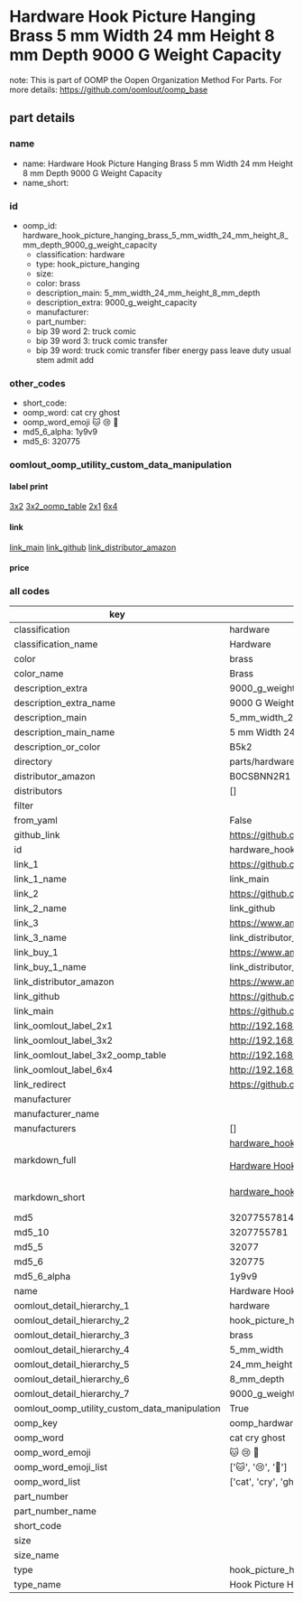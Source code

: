 # Hardware Hook Picture Hanging Brass 5 mm Width 24 mm Height 8 mm Depth 9000 G Weight Capacity  

note: This is part of OOMP the Oopen Organization Method For Parts. For more details: https://github.com/oomlout/oomp_base

##  part details
  







### name
* name: Hardware Hook Picture Hanging Brass 5 mm Width 24 mm Height 8 mm Depth 9000 G Weight Capacity
* name_short: 
### id
* oomp_id: hardware_hook_picture_hanging_brass_5_mm_width_24_mm_height_8_mm_depth_9000_g_weight_capacity
  * classification: hardware
  * type: hook_picture_hanging
  * size: 
  * color: brass
  * description_main: 5_mm_width_24_mm_height_8_mm_depth
  * description_extra: 9000_g_weight_capacity
  * manufacturer: 
  * part_number: 
  * bip 39 word 2: truck comic
  * bip 39 word 3: truck comic transfer
  * bip 39 word: truck comic transfer fiber energy pass leave duty usual stem admit add

### other_codes
* short_code: 
* oomp_word: cat cry ghost
* oomp_word_emoji :cat: :cry: :ghost:
* md5_6_alpha: 1y9v9
* md5_6: 320775






### oomlout_oomp_utility_custom_data_manipulation
#### label print
[3x2](http://192.168.1.245:1112/?label=oomp%201y9v9)
[3x2_oomp_table](http://192.168.1.108:1112/?label=oomp%201y9v9)
[2x1](http://192.168.1.242:1112/?label=oomp%201y9v9)
[6x4](http://192.168.1.55:1112/?label=oomp%201y9v9)    

#### link

[link_main](https://github.com/oomlout/oomlout_oomp_version_1_messy/tree/main/parts/hardware_hook_picture_hanging_brass_5_mm_width_24_mm_height_8_mm_depth_9000_g_weight_capacity) [link_github](https://github.com/oomlout/oomlout_oomp_version_1_messy/tree/main/parts/hardware_hook_picture_hanging_brass_5_mm_width_24_mm_height_8_mm_depth_9000_g_weight_capacity) [link_distributor_amazon](https://www.amazon.co.uk/dp/B0CSBNN2R1)                            

#### price







### all codes 
| key | value |  
| --- | --- |  
| classification | hardware |  
| classification_name | Hardware |  
| color | brass |  
| color_name | Brass |  
| description_extra | 9000_g_weight_capacity |  
| description_extra_name | 9000 G Weight Capacity |  
| description_main | 5_mm_width_24_mm_height_8_mm_depth |  
| description_main_name | 5 mm Width 24 mm Height 8 mm Depth |  
| description_or_color | B5k2 |  
| directory | parts/hardware_hook_picture_hanging_brass_5_mm_width_24_mm_height_8_mm_depth_9000_g_weight_capacity |  
| distributor_amazon | B0CSBNN2R1 |  
| distributors | [] |  
| filter |  |  
| from_yaml | False |  
| github_link | https://github.com/oomlout/oomlout_oomp_part_src/tree/main/parts/hardware_hook_picture_hanging_brass_5_mm_width_24_mm_height_8_mm_depth_9000_g_weight_capacity |  
| id | hardware_hook_picture_hanging_brass_5_mm_width_24_mm_height_8_mm_depth_9000_g_weight_capacity |  
| link_1 | https://github.com/oomlout/oomlout_oomp_version_1_messy/tree/main/parts/hardware_hook_picture_hanging_brass_5_mm_width_24_mm_height_8_mm_depth_9000_g_weight_capacity |  
| link_1_name | link_main |  
| link_2 | https://github.com/oomlout/oomlout_oomp_version_1_messy/tree/main/parts/hardware_hook_picture_hanging_brass_5_mm_width_24_mm_height_8_mm_depth_9000_g_weight_capacity |  
| link_2_name | link_github |  
| link_3 | https://www.amazon.co.uk/dp/B0CSBNN2R1 |  
| link_3_name | link_distributor_amazon |  
| link_buy_1 | https://www.amazon.co.uk/dp/B0CSBNN2R1 |  
| link_buy_1_name | link_distributor_amazon |  
| link_distributor_amazon | https://www.amazon.co.uk/dp/B0CSBNN2R1 |  
| link_github | https://github.com/oomlout/oomlout_oomp_version_1_messy/tree/main/parts/hardware_hook_picture_hanging_brass_5_mm_width_24_mm_height_8_mm_depth_9000_g_weight_capacity |  
| link_main | https://github.com/oomlout/oomlout_oomp_version_1_messy/tree/main/parts/hardware_hook_picture_hanging_brass_5_mm_width_24_mm_height_8_mm_depth_9000_g_weight_capacity |  
| link_oomlout_label_2x1 | http://192.168.1.242:1112/?label=oomp%201y9v9 |  
| link_oomlout_label_3x2 | http://192.168.1.245:1112/?label=oomp%201y9v9 |  
| link_oomlout_label_3x2_oomp_table | http://192.168.1.108:1112/?label=oomp%201y9v9 |  
| link_oomlout_label_6x4 | http://192.168.1.55:1112/?label=oomp%201y9v9 |  
| link_redirect | https://github.com/oomlout/oomlout_oomp_version_1_messy/tree/main/parts/hardware_hook_picture_hanging_brass_5_mm_width_24_mm_height_8_mm_depth_9000_g_weight_capacity |  
| manufacturer |  |  
| manufacturer_name |  |  
| manufacturers | [] |  
| markdown_full | [hardware_hook_picture_hanging_brass_5_mm_width_24_mm_height_8_mm_depth_9000_g_weight_capacity](none)<br>[](none)<br>[Hardware Hook Picture Hanging Brass 5 Mm Width 24 Mm Height 8 Mm Depth 9000 G Weight Capacity](none)<br><br> |  
| markdown_short | [hardware_hook_picture_hanging_brass_5_mm_width_24_mm_height_8_mm_depth_9000_g_weight_capacity](none)<br><br> |  
| md5 | 3207755781448fde82a5055bce4b9749 |  
| md5_10 | 3207755781 |  
| md5_5 | 32077 |  
| md5_6 | 320775 |  
| md5_6_alpha | 1y9v9 |  
| name | Hardware Hook Picture Hanging Brass 5 mm Width 24 mm Height 8 mm Depth 9000 G Weight Capacity |  
| oomlout_detail_hierarchy_1 | hardware |  
| oomlout_detail_hierarchy_2 | hook_picture_hanging |  
| oomlout_detail_hierarchy_3 | brass |  
| oomlout_detail_hierarchy_4 | 5_mm_width |  
| oomlout_detail_hierarchy_5 | 24_mm_height |  
| oomlout_detail_hierarchy_6 | 8_mm_depth |  
| oomlout_detail_hierarchy_7 | 9000_g_weight_capacity |  
| oomlout_oomp_utility_custom_data_manipulation | True |  
| oomp_key | oomp_hardware_hook_picture_hanging_brass_5_mm_width_24_mm_height_8_mm_depth_9000_g_weight_capacity |  
| oomp_word | cat cry ghost |  
| oomp_word_emoji | :cat: :cry: :ghost: |  
| oomp_word_emoji_list | [':cat:', ':cry:', ':ghost:'] |  
| oomp_word_list | ['cat', 'cry', 'ghost'] |  
| part_number |  |  
| part_number_name |  |  
| short_code |  |  
| size |  |  
| size_name |  |  
| type | hook_picture_hanging |  
| type_name | Hook Picture Hanging |  
